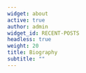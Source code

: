 ```yaml
---
widget: about
active: true
author: admin
widget_id: RECENT-POSTS
headless: true
weight: 20
title: Biography
subtitle: ""
---
```

